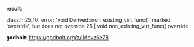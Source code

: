 **result**:
 
class.h:25:10: error: 'void Derived::non_existing_virt_func()' marked 'override', but does not override
   25 |     void non_existing_virt_func() override
 
**godbolt**: https://godbolt.org/z/jMovz6e78

